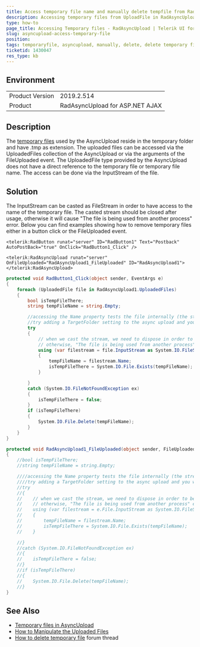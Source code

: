 ```yaml
---
title: Access temporary file name and manually delete tempfile from RadAsyncUpload
description: Accessing temporary files from UploadFile in RadAsyncUpload to get the name and remove the file manually
type: how-to
page_title: Accessing Temporary files - RadAsyncUpload | Telerik UI for ASP.NET AJAX
slug: asyncupload-access-temporary-file
position: 
tags: temporaryfile, asyncupload, manually, delete, delete temporary file, temporary file name
ticketid: 1430047
res_type: kb
---
```


## Environment
<table>
	<tbody>
		<tr>
			<td>Product Version</td>
			<td>2019.2.514</td>
		</tr>
		<tr>
			<td>Product</td>
			<td>RadAsyncUpload for ASP.NET AJAX</td>
		</tr>
	</tbody>
</table>


## Description
The [temporary files](https://docs.telerik.com/devtools/aspnet-ajax/controls/asyncupload/overview#temporary-files) used by the AsyncUpload reside in the temporary folder and have .tmp as extension. 
The uploaded files can be accessed via the UploadedFiles collection of the AsyncUpload or via the arguments of the FileUploaded event. The UploadedFile type provided by the AsyncUpload does not have a direct reference to the temporary file or temporary file name. The access can be done via the InputStream of the file. 

## Solution
The InputStream can be casted as FileStream in order to have access to the name of the temporary file. The casted stream should be closed after usage, otherwise it will cause "The file is being used from another process" error. Below you can find examples showing how to remove temporary files either in a button click or the FileUploaded event.

````ASPNET
<telerik:RadButton runat="server" ID="RadButton1" Text="Postback" AutoPostBack="true" OnClick="RadButton1_Click" />

<telerik:RadAsyncUpload runat="server" OnFileUploaded="RadAsyncUpload1_FileUploaded" ID="RadAsyncUpload1"></telerik:RadAsyncUpload>
````

````C#
protected void RadButton1_Click(object sender, EventArgs e)
{
    foreach (UploadedFile file in RadAsyncUpload1.UploadedFiles)
    {
        bool isTempFileThere;
        string tempFileName = string.Empty;

        //accessing the Name property tests the file internally (the stream behavior), so we need to try-catch this
        //try adding a TargetFolder setting to the async upload and you will see the difference in behavior
        try
        {
            // when we cast the stream, we need to dispose in order to be able to manipulate the file
            // otherwise, "The file is being used from another process" error will appear
            using (var filestream = file.InputStream as System.IO.FileStream)
            {
                tempFileName = filestream.Name;
                isTempFileThere = System.IO.File.Exists(tempFileName);
            }

        }
        catch (System.IO.FileNotFoundException ex)
        {
            isTempFileThere = false;
        }
        if (isTempFileThere)
        {
            System.IO.File.Delete(tempFileName);
        }
    }
}

protected void RadAsyncUpload1_FileUploaded(object sender, FileUploadedEventArgs e)
{
    //bool isTempFileThere;
    //string tempFileName = string.Empty;

    ////accessing the Name property tests the file internally (the stream behavior), so we need to try-catch this
    ////try adding a TargetFolder setting to the async upload and you will see the difference in behavior
    //try
    //{
    //    // when we cast the stream, we need to dispose in order to be able to manipulate the file
    //    // otherwise, "The file is being used from another process" error will appear
    //    using (var filestream = e.File.InputStream as System.IO.FileStream)
    //    {
    //        tempFileName = filestream.Name;
    //        isTempFileThere = System.IO.File.Exists(tempFileName);
    //    }

    //}
    //catch (System.IO.FileNotFoundException ex)
    //{
    //    isTempFileThere = false;
    //}
    //if (isTempFileThere)
    //{
    //    System.IO.File.Delete(tempFileName);
    //}
}
````


## See Also

* [Temporary files in AsyncUpload](https://docs.telerik.com/devtools/aspnet-ajax/controls/asyncupload/overview#temporary-files)
* [How to Manipulate the Uploaded Files](https://docs.telerik.com/devtools/aspnet-ajax/controls/asyncupload/how-to/how-to-manipulate-the-uploaded-files)
* [How to delete temporary file](https://www.telerik.com/forums/how-to-delete-temporary-file) forum thread
